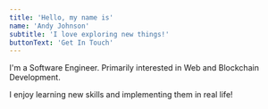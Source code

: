 ```yaml
---
title: 'Hello, my name is'
name: 'Andy Johnson'
subtitle: 'I love exploring new things!'
buttonText: 'Get In Touch'
---
```


I'm a Software Engineer. Primarily interested in Web and Blockchain Development.

I enjoy learning new skills and implementing them in real life!
